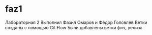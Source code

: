 # faz1
Лабораторная 2
Выполнил Фазил Омаров и Фёдор Головлёв
Ветки созданы с помощью Git Flow
Были добавлены ветки фич, релиза
